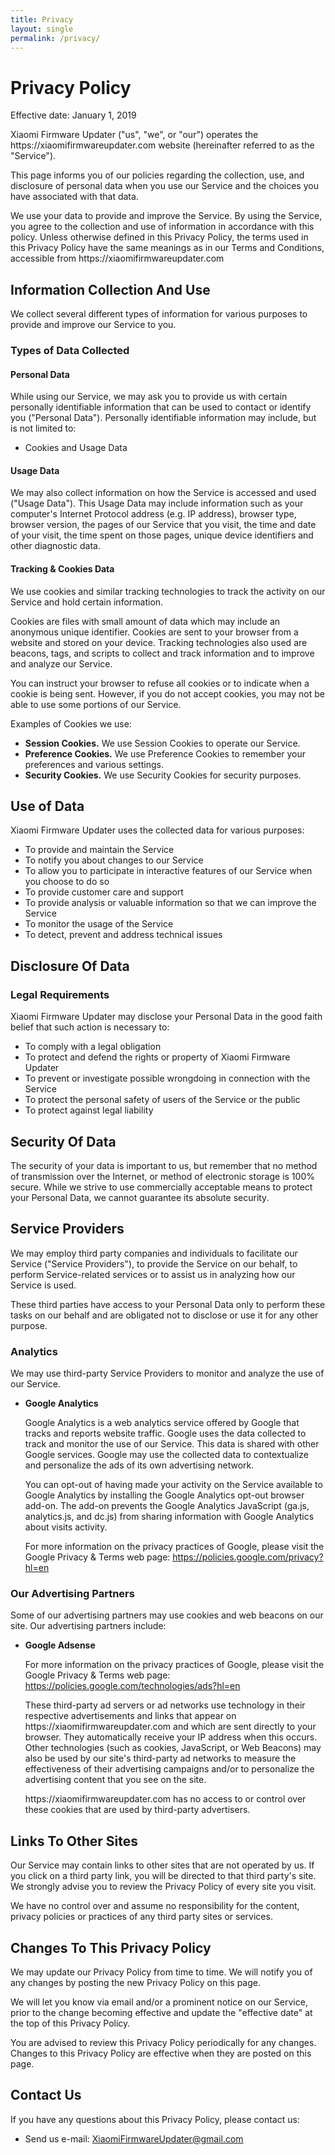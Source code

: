 ```yaml
---
title: Privacy
layout: single
permalink: /privacy/
---
```

<h1>Privacy Policy</h1>
<p>Effective date: January 1, 2019</p>
<p>Xiaomi Firmware Updater ("us", "we", or "our") operates the https://xiaomifirmwareupdater.com website
    (hereinafter referred to as the "Service").</p>
<p>This page informs you of our policies regarding the collection, use, and disclosure of personal data when you use our
    Service and the choices you have associated with that data.</p>
<p>We use your data to provide and improve the Service. By using the Service, you agree to the collection and use of
    information in accordance with this policy. Unless otherwise defined in this Privacy Policy, the terms used in this
    Privacy Policy have the same meanings as in our Terms and Conditions, accessible from
    https://xiaomifirmwareupdater.com</p>
<h2>Information Collection And Use</h2>
<p>We collect several different types of information for various purposes to provide and improve our Service to you.</p>
<h3>Types of Data Collected</h3>
<h4>Personal Data</h4>
<p>While using our Service, we may ask you to provide us with certain personally identifiable information that can be
    used to contact or identify you ("Personal Data"). Personally identifiable information may include, but is not
    limited to:</p>
<ul>
    <li>Cookies and Usage Data</li>
</ul>
<h4>Usage Data</h4>
<p>We may also collect information on how the Service is accessed and used ("Usage Data"). This Usage Data may include
    information such as your computer's Internet Protocol address (e.g. IP address), browser type, browser version, the
    pages of our Service that you visit, the time and date of your visit, the time spent on those pages, unique device
    identifiers and other diagnostic data.</p>
<h4>Tracking & Cookies Data</h4>
<p>We use cookies and similar tracking technologies to track the activity on our Service and hold certain information.
</p>
<p>Cookies are files with small amount of data which may include an anonymous unique identifier. Cookies are sent to
    your browser from a website and stored on your device. Tracking technologies also used are beacons, tags, and
    scripts to collect and track information and to improve and analyze our Service.</p>
<p>You can instruct your browser to refuse all cookies or to indicate when a cookie is being sent. However, if you do
    not accept cookies, you may not be able to use some portions of our Service.</p>
<p>Examples of Cookies we use:</p>
<ul>
    <li><strong>Session Cookies.</strong> We use Session Cookies to operate our Service.</li>
    <li><strong>Preference Cookies.</strong> We use Preference Cookies to remember your preferences and various
        settings.</li>
    <li><strong>Security Cookies.</strong> We use Security Cookies for security purposes.</li>
</ul>
<h2>Use of Data</h2>
<p>Xiaomi Firmware Updater uses the collected data for various purposes:</p>
<ul>
    <li>To provide and maintain the Service</li>
    <li>To notify you about changes to our Service</li>
    <li>To allow you to participate in interactive features of our Service when you choose to do so</li>
    <li>To provide customer care and support</li>
    <li>To provide analysis or valuable information so that we can improve the Service</li>
    <li>To monitor the usage of the Service</li>
    <li>To detect, prevent and address technical issues</li>
</ul>
<h2>Disclosure Of Data</h2>
<h3>Legal Requirements</h3>
<p>Xiaomi Firmware Updater may disclose your Personal Data in the good faith belief that such action is necessary to:
</p>
<ul>
    <li>To comply with a legal obligation</li>
    <li>To protect and defend the rights or property of Xiaomi Firmware Updater</li>
    <li>To prevent or investigate possible wrongdoing in connection with the Service</li>
    <li>To protect the personal safety of users of the Service or the public</li>
    <li>To protect against legal liability</li>
</ul>
<h2>Security Of Data</h2>
<p>The security of your data is important to us, but remember that no method of transmission over the Internet, or
    method of electronic storage is 100% secure. While we strive to use commercially acceptable means to protect your
    Personal Data, we cannot guarantee its absolute security.</p>
<h2>Service Providers</h2>
<p>We may employ third party companies and individuals to facilitate our Service ("Service Providers"), to provide the
    Service on our behalf, to perform Service-related services or to assist us in analyzing how our Service is used.</p>
<p>These third parties have access to your Personal Data only to perform these tasks on our behalf and are obligated not
    to disclose or use it for any other purpose.</p>
<h3>Analytics</h3>
<p>We may use third-party Service Providers to monitor and analyze the use of our Service.</p>
<ul>
    <li>
        <p><strong>Google Analytics</strong></p>
        <p>Google Analytics is a web analytics service offered by Google that tracks and reports website traffic. Google
            uses the data collected to track and monitor the use of our Service. This data is shared with other Google
            services. Google may use the collected data to contextualize and personalize the ads of its own advertising
            network.</p>
        <p>You can opt-out of having made your activity on the Service available to Google Analytics by installing the
            Google Analytics opt-out browser add-on. The add-on prevents the Google Analytics JavaScript (ga.js,
            analytics.js, and dc.js) from sharing information with Google Analytics about visits activity.</p>
        <p>For more information on the privacy practices of Google, please visit the Google Privacy & Terms web page: <a
                href="https://policies.google.com/privacy?hl=en">https://policies.google.com/privacy?hl=en</a></p>
    </li>
</ul>
<h3>Our Advertising Partners</h3>
<p>Some of our advertising partners may use cookies and web beacons on our site. Our advertising partners include:</p>
<ul>
    <li>
        <p><strong>Google Adsense</strong></p>
        <p>For more information on the privacy practices of Google, please visit the Google Privacy & Terms web page: <a
                href="https://policies.google.com/technologies/ads?hl=en">https://policies.google.com/technologies/ads?hl=en</a>
        </p>
        <p> These third-party ad servers or ad networks use technology in their respective advertisements and links that
            appear
            on https://xiaomifirmwareupdater.com and which are sent directly to your browser. They automatically receive
            your IP
            address when this occurs. Other technologies (such as cookies, JavaScript, or Web Beacons) may also be used
            by our
            site's third-party ad networks to measure the effectiveness of their advertising campaigns and/or to
            personalize the
            advertising content that you see on the site. </p>
        <p> https://xiaomifirmwareupdater.com has no access to or control over these cookies that are used by
            third-party
            advertisers. </p>
    </li>
</ul>
<h2>Links To Other Sites</h2>
<p>Our Service may contain links to other sites that are not operated by us. If you click on a third party link, you
    will be directed to that third party's site. We strongly advise you to review the Privacy Policy of every site you
    visit.</p>
<p>We have no control over and assume no responsibility for the content, privacy policies or practices of any third
    party sites or services.</p>
<h2>Changes To This Privacy Policy</h2>
<p>We may update our Privacy Policy from time to time. We will notify you of any changes by posting the new Privacy
    Policy on this page.</p>
<p>We will let you know via email and/or a prominent notice on our Service, prior to the change becoming effective and
    update the "effective date" at the top of this Privacy Policy.</p>
<p>You are advised to review this Privacy Policy periodically for any changes. Changes to this Privacy Policy are
    effective when they are posted on this page.</p>
<h2>Contact Us</h2>
<p>If you have any questions about this Privacy Policy, please contact us:</p>
<ul>
    <li>Send us e-mail: <a href="mailto:XiaomiFirmwareUpdater@gmail.com">XiaomiFirmwareUpdater@gmail.com</a></li>
</ul>